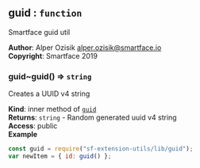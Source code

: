 <a name="module_guid"></a>

## guid : <code>function</code>
Smartface guid util

**Author**: Alper Ozisik <alper.ozisik@smartface.io>  
**Copyright**: Smartface 2019  
<a name="module_guid..guid"></a>

### guid~guid() ⇒ <code>string</code>
Creates a UUID v4 string

**Kind**: inner method of [<code>guid</code>](#module_guid)  
**Returns**: <code>string</code> - Random generated uuid v4 string  
**Access**: public  
**Example**  
```js
const guid = require("sf-extension-utils/lib/guid");
var newItem = { id: guid() };
```
